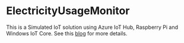 # ElectricityUsageMonitor

This is a Simulated IoT solution using Azure IoT Hub, Raspberry Pi and Windows IoT Core. See this [blog](https://prashanthnagaraj.com/2019-01-31-build-your-first-iot-solution/) for more details.
